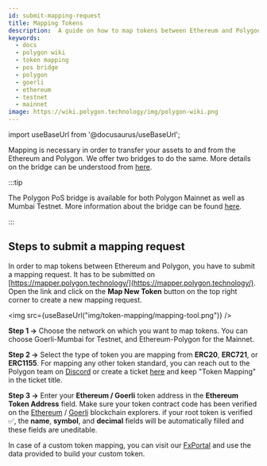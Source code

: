```yaml
---
id: submit-mapping-request
title: Mapping Tokens
description:  A guide on how to map tokens between Ethereum and Polygon Chains using the PoS Bridge
keywords:
  - docs
  - polygon wiki
  - token mapping
  - pos bridge
  - polygon
  - goerli
  - ethereum
  - testnet
  - mainnet
image: https://wiki.polygon.technology/img/polygon-wiki.png
---
```


import useBaseUrl from '@docusaurus/useBaseUrl';

Mapping is necessary in order to transfer your assets to and from the Ethereum and Polygon. We offer two bridges to do the same. More details on the bridge can be understood from [here](/develop/ethereum-polygon/getting-started.md).

:::tip

The Polygon PoS bridge is available for both Polygon Mainnet as well as Mumbai Testnet. More information about the bridge can be found [<ins>here</ins>](/develop/ethereum-polygon/pos/getting-started.md).

:::

## Steps to submit a mapping request

In order to map tokens between Ethereum and Polygon, you have to submit a mapping request. It has to be submitted on [https://mapper.polygon.technology/](https://mapper.polygon.technology/). Open the link and click on the **Map New Token** button on the top right corner to create a new mapping request.

<img src={useBaseUrl("img/token-mapping/mapping-tool.png")} />

**Step 1 &rarr;** Choose the network on which you want to map tokens. You can choose Goerli-Mumbai for Testnet, and Ethereum-Polygon for the Mainnet.

**Step 2 &rarr;** Select the type of token you are mapping from **ERC20**, **ERC721**, or **ERC1155**. For mapping any other token standard, you can reach out to the Polygon team on [Discord](https://discord.com/invite/0xPolygon) or create a ticket [here](https://support.polygon.technology/support/home) and keep "Token Mapping" in the ticket title.

**Step 3 &rarr;** Enter your **Ethereum / Goerli** token address in the **Ethereum Token Address** field. Make sure your token contract code has been verified on the [Ethereum](https://etherscan.io/) / [Goerli](https://goerli.etherscan.io/) blockchain explorers. if your root token is verified ✅, the **name**, **symbol**, and **decimal** fields will be automatically filled and these fields are uneditable.

In case of a custom token mapping, you can visit our [FxPortal](/develop/l1-l2-communication/fx-portal.md) and use the data provided to build your custom token.
